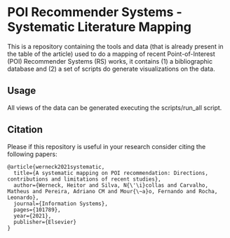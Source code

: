 # POI Recommender Systems - Systematic Literature Mapping

This is a repository containing the tools and data (that is already present in the table of the article) used to do a mapping of recent Point-of-Interest (POI) Recommender Systems (RS) works, it contains (1) a bibliographic database and (2) a set of scripts do generate visualizations on the data.

## Usage

All views of the data can be generated executing the scripts/run_all script.

## Citation

Please if this repository is useful in your research consider citing the following papers:

	@article{werneck2021systematic,
	  title={A systematic mapping on POI recommendation: Directions, contributions and limitations of recent studies},
	  author={Werneck, Heitor and Silva, N{\'\i}collas and Carvalho, Matheus and Pereira, Adriano CM and Mour{\~a}o, Fernando and Rocha, Leonardo},
	  journal={Information Systems},
	  pages={101789},
	  year={2021},
	  publisher={Elsevier}
	}
